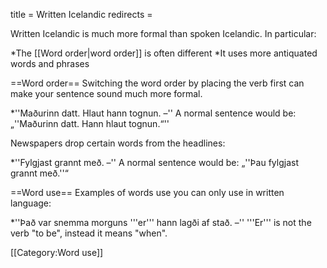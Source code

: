 title = Written Icelandic
redirects =
>>>>

<level a1/>

Written Icelandic is much more formal than spoken Icelandic. In particular:

*The [[Word order|word order]] is often different
*It uses more antiquated words and phrases

==Word order==
Switching the word order by placing the verb first can make your sentence sound much more formal. 

*''Maðurinn datt. Hlaut hann tognun. –'' A normal sentence would be: „''Maðurinn datt. Hann hlaut tognun.“''

Newspapers drop certain words from the headlines:

*''Fylgjast grannt með. –'' A normal sentence would be: „''Þau fylgjast grannt með.''“

==Word use==
Examples of words use you can only use in written language:

*''Það var snemma morguns '''er''' hann lagði af stað. –'' '''Er''' is not the verb "to be", instead it means "when". 

[[Category:Word use]]